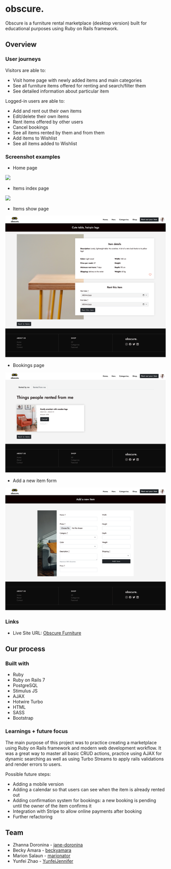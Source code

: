 # obscure.

Obscure is a furniture rental marketplace (desktop version) built for educational purposes using Ruby on Rails framework.

## Overview

### User journeys

Visitors are able to:
- Visit home page with newly added items and main categories
- See all furniture items offered for renting and search/filter them
- See detailed information about particular item

Logged-in users are able to:
- Add and rent out their own items
- Edit/delete their own items
- Rent items offered by other users
- Cancel bookings
- See all items rented by them and from them
- Add items to Wishlist
- See all items added to Wishlist


### Screenshot examples

- Home page

![](app/assets/images/screenshots/furniture_screenshot1.png)

- Items index page

![](app/assets/images/screenshots/furniture_screenshot2.png)

- Items show page

![](app/assets/images/screenshots/furniture_screenshot3.png)

- Bookings page

![](app/assets/images/screenshots/furniture_screenshot4.png)

- Add a new item form

![](app/assets/images/screenshots/furniture_screenshot5.png)

### Links

- Live Site URL: [Obscure Furniture](https://obscure.up.railway.app/)

## Our process

### Built with

- Ruby
- Ruby on Rails 7
- PostgreSQL
- Stimulus JS
- AJAX
- Hotwire Turbo
- HTML
- SASS
- Bootstrap


### Learnings + future focus

The main purpose of this project was to practice creating a marketplace using Ruby on Rails framework and modern web development workflow. It was a great way to master all basic CRUD actions, practice using AJAX for dynamic searching as well as using Turbo Streams to apply rails validations and render errors to users.

Possible future steps:
- Adding a mobile version
- Adding a calendar so that users can see when the item is already rented out
- Adding confirmation system for bookings: a new booking is pending until the owner of the item confirms it
- Integration with Stripe to allow online payments after booking
- Further refactoring


## Team

- Zhanna Doronina - [jane-doronina](https://github.com/jane-doronina)
- Becky Amara - [beckyamara](https://github.com/beckyamara)
- Marion Salaun - [marionator](https://github.com/Marionator)
- Yunfei Zhao - [YunfeiJennifer](https://github.com/YunfeiJennifer)
